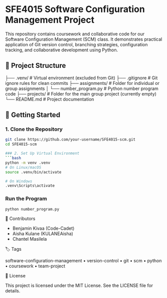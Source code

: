 # SFE4015 Software Configuration Management Project

This repository contains coursework and collaborative code for our Software Configuration Management (SCM) class. It demonstrates practical application of Git version control, branching strategies, configuration tracking, and collaborative development using Python.

## 📁 Project Structure

├── .venv/ # Virtual environment (excluded from Git)
├── .gitignore # Git ignore rules for clean commits
├── assignments/ # Folder for individual or group assignments
│ └── number_program.py # Python number program code 
├── projects/ # Folder for the main group project (currently empty)
└── README.md # Project documentation

 
## 🚀 Getting Started

### 1. Clone the Repository
```bash
git clone https://github.com/your-username/SFE4015-scm.git
cd SFE4015-scm

### 2. Set Up Virtual Environment
```bash
python -m venv .venv
# On Linux/macOS
source .venv/bin/activate

# On Windows
.venv\Scripts\activate
```

### Run the Program
```bash
python number_program.py
```
👥 Contributors
- Benjamin Kivaa (Code-Cadet)
- Aisha Kulane (KULANEAisha)
- Chantel Masilela  

🏷️ Tags

software-configuration-management • version-control • git • scm • python • coursework • team-project

📄 License

This project is licensed under the MIT License. See the LICENSE file for details.